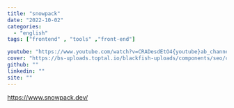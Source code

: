 ```yaml
---
title: "snowpack"
date: "2022-10-02"
categories:
  - "english"
tags: ["frontend" , "tools" ,"front-end"]

youtube: "https://www.youtube.com/watch?v=CRADesdEtO4{youtube}ab_channel=MohammedBesar-%D9%85%D8%AD%D9%85%D8%AF%D8%A8%D9%8A%D8%B5%D8%A7%D8%B1"
cover: "https://bs-uploads.toptal.io/blackfish-uploads/components/seo/content/og_image_file/og_image/777499/op-Ten-Front-End-Design-Rules-For-Developers_Luke-Social-33a3a7c9b759fdaa22973906070f8065.png"
github: ""
linkedin: ""
site: ""
---
```




https://www.snowpack.dev/
